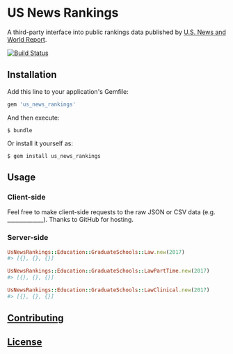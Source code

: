 # US News Rankings

A third-party interface into public rankings data published by [U.S. News and World Report](https://www.usnews.com/).

[![Build Status](https://travis-ci.org/data-creative/us-news-rankings-ruby.svg?branch=master)](https://travis-ci.org/data-creative/us-news-rankings-ruby)

## Installation

Add this line to your application's Gemfile:

```ruby
gem 'us_news_rankings'
```

And then execute:

    $ bundle

Or install it yourself as:

    $ gem install us_news_rankings

## Usage

### Client-side

Feel free to make client-side requests to the raw JSON or CSV data (e.g. _____________). Thanks to GitHub for hosting.

### Server-side

```rb
UsNewsRankings::Education::GraduateSchools::Law.new(2017)
#> [{}, {}, {}]

UsNewsRankings::Education::GraduateSchools::LawPartTime.new(2017)
#> [{}, {}, {}]

UsNewsRankings::Education::GraduateSchools::LawClinical.new(2017)
#> [{}, {}, {}]
```

## [Contributing](CONTRIBUTING.md)

## [License](LICENSE.md)
